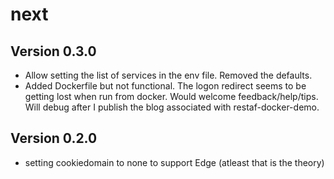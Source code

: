 # next

## Version 0.3.0

- Allow setting the list of services in the env file. Removed the defaults.
- Added Dockerfile but not functional. The logon redirect seems to be getting lost when run from docker. Would welcome feedback/help/tips. Will debug after I publish the blog associated with restaf-docker-demo.

## Version 0.2.0

- setting cookiedomain to none to support Edge (atleast that is the theory)